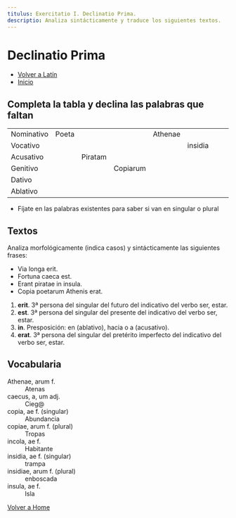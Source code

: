 ```yaml
---
titulus: Exercitatio I. Declinatio Prima.
descriptio: Analiza sintácticamente y traduce los siguientes textos.
---
```


# Declinatio Prima

- [Volver a Latín](/latin)
- [Inicio](/)


## Completa la tabla y declina las palabras que faltan


|            |       |         |          |   |         |   |   |   |   |
|------------|-------|---------|----------|---------|---------|---|---|---|---|
| Nominativo | Poeta |         |          | Athenae |         |   |   |   |   |
| Vocativo   |       |         |          |         | insidia |   |   |   |   |
| Acusativo  |       | Piratam |          |         |         |   |   |   |   |
| Genitivo   |       |         | Copiarum |         |         |   |   |   |   |
| Dativo     |       |         |          |         |         |   |   |   |   |
| Ablativo   |       |         |          |         |         |   |   |   |   |



- Fíjate en las palabras existentes para saber si van en singular o plural


## Textos

Analiza morfológicamente (indica casos) y sintácticamente las siguientes frases:

- Via longa erit.
- Fortuna caeca est.
- Erant piratae in insula.
- Copia poetarum Athenis erat.

1. **erit**. 3ª persona del singular del futuro del indicativo del verbo ser, estar.
2. **est**. 3ª persona del singular del presente del indicativo del verbo ser, estar.
3. **in**. Presposición: en (ablativo), hacia o a (acusativo).
4. **erat**. 3ª persona del singular del pretérito imperfecto del indicativo del verbo ser, estar.

## Vocabularia

<dl class="prose prose-invert">
    <dt>Athenae, arum f.</dt>
    <dd>Atenas</dd>
    <dt>caecus, a, um adj.</dt>
    <dd>Cieg@</dd>
    <dt>copia, ae f. (singular)</dt>
    <dd>Abundancia</dd>
    <dt>copiae, arum f. (plural)</dt>
    <dd>Tropas</dd>
    <dt>incola, ae f.</dt>
    <dd>Habitante</dd>
    <dt>insidia, ae f. (singular)</dt>
    <dd>trampa</dd>
    <dt>insidiae, arum f. (plural)</dt>
    <dd>enboscada</dd>
    <dt>insula, ae f.</dt>
    <dd>Isla</dd>
<dl>

<a href="/">Volver a Home</a>